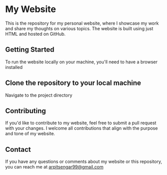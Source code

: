 # My Website
This is the repository for my personal website, where I showcase my work and share my thoughts on various topics. The website is built using just HTML and hosted on GitHub.

## Getting Started
To run the website locally on your machine, you'll need to have a browser installed

## Clone the repository to your local machine
Navigate to the project directory

## Contributing
If you'd like to contribute to my website, feel free to submit a pull request with your changes. I welcome all contributions that align with the purpose and tone of my website.

## Contact
If you have any questions or comments about my website or this repository, you can reach me at arpitsengar99@gmail.com
